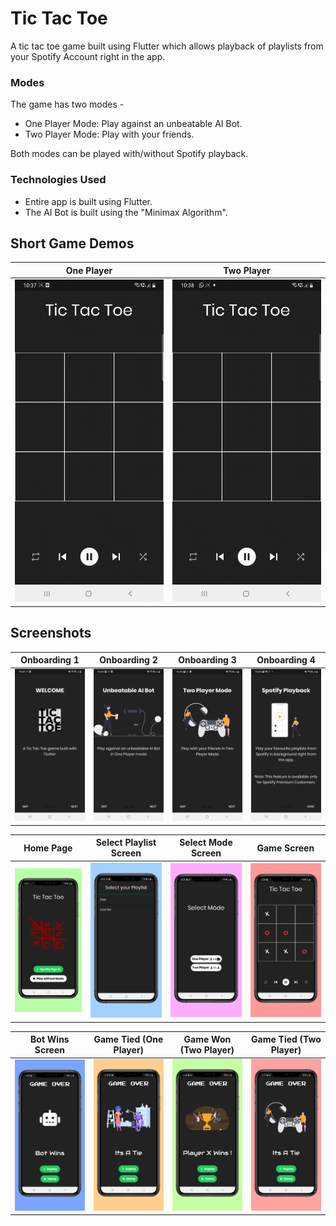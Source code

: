 # Tic Tac Toe

A tic tac toe game built using Flutter which allows playback of playlists from your Spotify Account right in the app.

### Modes 

The game has two modes -
- One Player Mode: Play against an unbeatable AI Bot.
- Two Player Mode: Play with your friends.

Both modes can be played with/without Spotify playback.

### Technologies Used
- Entire app is built using Flutter.
- The AI Bot is built using the "Minimax Algorithm".

## Short Game Demos
| One Player           | Two Player             |
|----------------|-----------------|
| ![](https://github.com/ahluwaliatikant/ticTacToe/blob/main/images/onePlayerDemo.gif) | ![](https://github.com/ahluwaliatikant/ticTacToe/blob/main/images/twoPlayerDemo.gif) |

## Screenshots

| Onboarding 1         | Onboarding 2          | Onboarding 3           | Onboarding 4         |
|-----------------------|------------------------|------------------------|----------------------|
| ![](https://github.com/ahluwaliatikant/ticTacToe/blob/main/images/onboardOne.jpg) | ![](https://github.com/ahluwaliatikant/ticTacToe/blob/main/images/onboardTwo.jpg) | ![](https://github.com/ahluwaliatikant/ticTacToe/blob/main/images/onboardThree.jpg) | ![](https://github.com/ahluwaliatikant/ticTacToe/blob/main/images/onboardFour.jpg) |

| Home Page          | Select Playlist Screen    | Select Mode Screen     | Game Screen           |
|--------------------|---------------------------|------------------------|-----------------------|
| ![](https://github.com/ahluwaliatikant/ticTacToe/blob/main/images/homeScreenScreenshot.png) | ![](https://github.com/ahluwaliatikant/ticTacToe/blob/main/images/selectPlaylistScreenshot.png) | ![](https://github.com/ahluwaliatikant/ticTacToe/blob/main/images/selectModeScreenshot.png) | ![](https://github.com/ahluwaliatikant/ticTacToe/blob/main/images/gameScreenScreenshot.png) |


| Bot Wins Screen       | Game Tied (One Player) | Game Won (Two Player)    | Game Tied (Two Player)   |
|-----------------------|------------------------|--------------------------|--------------------------|
| ![](https://github.com/ahluwaliatikant/ticTacToe/blob/main/images/botWinsScreenshot.png) | ![](https://github.com/ahluwaliatikant/ticTacToe/blob/main/images/botGameTieScreenshot.png) | ![](https://github.com/ahluwaliatikant/ticTacToe/blob/main/images/twoPlayerWinScreenshot.png) | ![](https://github.com/ahluwaliatikant/ticTacToe/blob/main/images/twoPlayerTieScreenshot.png) |
